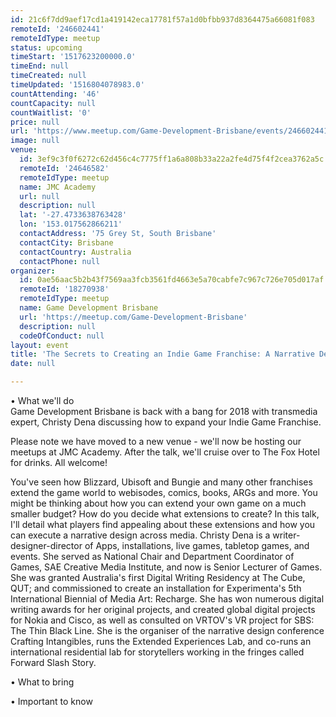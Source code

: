```yaml
---
id: 21c6f7dd9aef17cd1a419142eca17781f57a1d0bfbb937d8364475a66081f083
remoteId: '246602441'
remoteIdType: meetup
status: upcoming
timeStart: '1517623200000.0'
timeEnd: null
timeCreated: null
timeUpdated: '1516804078983.0'
countAttending: '46'
countCapacity: null
countWaitlist: '0'
price: null
url: 'https://www.meetup.com/Game-Development-Brisbane/events/246602441/'
image: null
venue:
  id: 3ef9c3f0f6272c62d456c4c7775ff1a6a808b33a22a2fe4d75f4f2cea3762a5c
  remoteId: '24646582'
  remoteIdType: meetup
  name: JMC Academy
  url: null
  description: null
  lat: '-27.4733638763428'
  lon: '153.017562866211'
  contactAddress: '75 Grey St, South Brisbane'
  contactCity: Brisbane
  contactCountry: Australia
  contactPhone: null
organizer:
  id: 0ae56aac5b2b43f7569aa3fcb3561fd4663e5a70cabfe7c967c726e705d017af
  remoteId: '18270938'
  remoteIdType: meetup
  name: Game Development Brisbane
  url: 'https://meetup.com/Game-Development-Brisbane'
  description: null
  codeOfConduct: null
layout: event
title: 'The Secrets to Creating an Indie Game Franchise: A Narrative Design Approach'
date: null

---
```

<p>• What we'll do<br/>Game Development Brisbane is back with a bang for 2018 with transmedia expert, Christy Dena discussing how to expand your Indie Game Franchise.</p> <p>Please note we have moved to a new venue - we'll now be hosting our meetups at JMC Academy. After the talk, we'll cruise over to The Fox Hotel for drinks. All welcome!</p> <p>You've seen how Blizzard, Ubisoft and Bungie and many other franchises extend the game world to webisodes, comics, books, ARGs and more. You might be thinking about how you can extend your own game on a much smaller budget? How do you decide what extensions to create? In this talk, I'll detail what players find appealing about these extensions and how you can execute a narrative design across media. Christy Dena is a writer-designer-director of Apps, installations, live games, tabletop games, and events. She served as National Chair and Department Coordinator of Games, SAE Creative Media Institute, and now is Senior Lecturer of Games. She was granted Australia's first Digital Writing Residency at The Cube, QUT; and commissioned to create an installation for Experimenta's 5th International Biennial of Media Art: Recharge. She has won numerous digital writing awards for her original projects, and created global digital projects for Nokia and Cisco, as well as consulted on VRTOV's VR project for SBS: The Thin Black Line. She is the organiser of the narrative design conference Crafting Intangibles, runs the Extended Experiences Lab, and co-runs an international residential lab for storytellers working in the fringes called Forward Slash Story.</p> <p>• What to bring</p> <p>• Important to know</p> 
